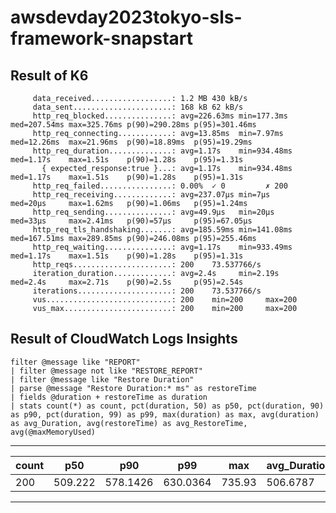 # awsdevday2023tokyo-sls-framework-snapstart

## Result of K6

```
     data_received..................: 1.2 MB 430 kB/s
     data_sent......................: 168 kB 62 kB/s
     http_req_blocked...............: avg=226.63ms min=177.3ms  med=207.54ms max=325.76ms p(90)=290.28ms p(95)=301.46ms
     http_req_connecting............: avg=13.85ms  min=7.97ms   med=12.26ms  max=21.96ms  p(90)=18.89ms  p(95)=19.29ms 
     http_req_duration..............: avg=1.17s    min=934.48ms med=1.17s    max=1.51s    p(90)=1.28s    p(95)=1.31s   
       { expected_response:true }...: avg=1.17s    min=934.48ms med=1.17s    max=1.51s    p(90)=1.28s    p(95)=1.31s   
     http_req_failed................: 0.00%  ✓ 0         ✗ 200  
     http_req_receiving.............: avg=237.07µs min=7µs      med=20µs     max=1.62ms   p(90)=1.06ms   p(95)=1.24ms  
     http_req_sending...............: avg=49.9µs   min=20µs     med=33µs     max=2.41ms   p(90)=57µs     p(95)=67.05µs 
     http_req_tls_handshaking.......: avg=185.59ms min=141.08ms med=167.51ms max=289.85ms p(90)=246.08ms p(95)=255.46ms
     http_req_waiting...............: avg=1.17s    min=933.49ms med=1.17s    max=1.51s    p(90)=1.28s    p(95)=1.31s   
     http_reqs......................: 200    73.537766/s
     iteration_duration.............: avg=2.4s     min=2.19s    med=2.4s     max=2.71s    p(90)=2.5s     p(95)=2.54s   
     iterations.....................: 200    73.537766/s
     vus............................: 200    min=200     max=200
     vus_max........................: 200    min=200     max=200
```

## Result of CloudWatch Logs Insights

```
filter @message like "REPORT"
| filter @message not like "RESTORE_REPORT"
| filter @message like "Restore Duration"
| parse @message "Restore Duration:* ms" as restoreTime
| fields @duration + restoreTime as duration
| stats count(*) as count, pct(duration, 50) as p50, pct(duration, 90) as p90, pct(duration, 99) as p99, max(duration) as max, avg(duration) as avg_Duration, avg(restoreTime) as avg_RestoreTime, avg(@maxMemoryUsed)
```
---
| count | p50     | p90      | p99      | max    | avg_Duration | avg_RestoreTime | avg(@maxMemoryUsed) |
|-------|---------|----------|----------|--------|--------------|-----------------|---------------------|
| 200   | 509.222 | 578.1426 | 630.0364 | 735.93 | 506.6787     | 262.4065        | 134765000           |
---

